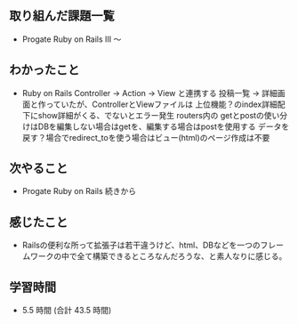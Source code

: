 ## 取り組んだ課題一覧
- Progate Ruby on Rails Ⅲ ～
## わかったこと
- Ruby on Rails Controller → Action → View と連携する
  投稿一覧 → 詳細画面と作っていたが、ControllerとViewファイルは 上位機能？のindex詳細配下にshow詳細がくる、でないとエラー発生
  routers内の getとpostの使い分けはDBを編集しない場合はgetを、編集する場合はpostを使用する
  データを戻す？場合でredirect_toを使う場合はビュー(html)のページ作成は不要
## 次やること
- Progate Ruby on Rails 続きから
## 感じたこと
- Railsの便利な所って拡張子は若干違うけど、html、DBなどを一つのフレームワークの中で全て構築できるところなんだろうな、と素人なりに感じる。
## 学習時間
- 5.5 時間 (合計 43.5 時間)
